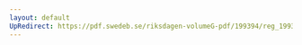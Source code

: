```yaml
---
layout: default
UpRedirect: https://pdf.swedeb.se/riksdagen-volumeG-pdf/199394/reg_199394/reg_199394_0272.pdf
---
```

